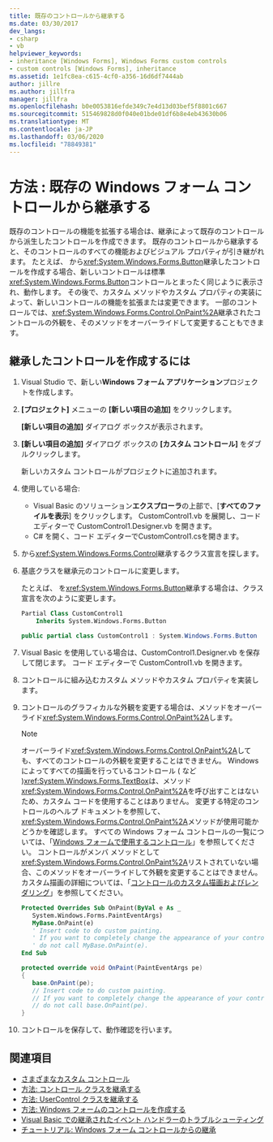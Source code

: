 ```yaml
---
title: 既存のコントロールから継承する
ms.date: 03/30/2017
dev_langs:
- csharp
- vb
helpviewer_keywords:
- inheritance [Windows Forms], Windows Forms custom controls
- custom controls [Windows Forms], inheritance
ms.assetid: 1e1fc8ea-c615-4cf0-a356-16d6df7444ab
author: jillre
ms.author: jillfra
manager: jillfra
ms.openlocfilehash: b0e0053816efde349c7e4d13d03bef5f8801c667
ms.sourcegitcommit: 515469828d0f040e01bde01df6b8e4eb43630b06
ms.translationtype: MT
ms.contentlocale: ja-JP
ms.lasthandoff: 03/06/2020
ms.locfileid: "78849381"
---
```

# <a name="how-to-inherit-from-existing-windows-forms-controls"></a>方法 : 既存の Windows フォーム コントロールから継承する

既存のコントロールの機能を拡張する場合は、継承によって既存のコントロールから派生したコントロールを作成できます。 既存のコントロールから継承すると、そのコントロールのすべての機能およびビジュアル プロパティが引き継がれます。 たとえば、 から<xref:System.Windows.Forms.Button>継承したコントロールを作成する場合、新しいコントロールは標準<xref:System.Windows.Forms.Button>コントロールとまったく同じように表示され、動作します。 その後で、カスタム メソッドやカスタム プロパティの実装によって、新しいコントロールの機能を拡張または変更できます。 一部のコントロールでは、<xref:System.Windows.Forms.Control.OnPaint%2A>継承されたコントロールの外観を、そのメソッドをオーバーライドして変更することもできます。

## <a name="to-create-an-inherited-control"></a>継承したコントロールを作成するには

1. Visual Studio で、新しい**Windows フォーム アプリケーション**プロジェクトを作成します。

1. **[プロジェクト]** メニューの **[新しい項目の追加]** をクリックします。

    **[新しい項目の追加]** ダイアログ ボックスが表示されます。

1. **[新しい項目の追加]** ダイアログ ボックスの **[カスタム コントロール]** をダブルクリックします。

    新しいカスタム コントロールがプロジェクトに追加されます。

1. 使用している場合:

    - Visual Basic のソリューション**エクスプローラ**の上部で、[**すべてのファイルを表示**] をクリックします。 CustomControl1.vb を展開し、コード エディターで CustomControl1.Designer.vb を開きます。
    - C# を開く、コード エディターでCustomControl1.csを開きます。

1. から<xref:System.Windows.Forms.Control>継承するクラス宣言を探します。

1. 基底クラスを継承元のコントロールに変更します。

     たとえば、 を<xref:System.Windows.Forms.Button>継承する場合は、クラス宣言を次のように変更します。

    ```vb
    Partial Class CustomControl1
        Inherits System.Windows.Forms.Button
    ```

    ```csharp
    public partial class CustomControl1 : System.Windows.Forms.Button
    ```

1. Visual Basic を使用している場合は、CustomControl1.Designer.vb を保存して閉じます。 コード エディターで CustomControl1.vb を開きます。

1. コントロールに組み込むカスタム メソッドやカスタム プロパティを実装します。

1. コントロールのグラフィカルな外観を変更する場合は、メソッドをオーバーライド<xref:System.Windows.Forms.Control.OnPaint%2A>します。

    > [!NOTE]
    > オーバーライド<xref:System.Windows.Forms.Control.OnPaint%2A>しても、すべてのコントロールの外観を変更することはできません。 Windows によってすべての描画を行っているコントロール ( など )<xref:System.Windows.Forms.TextBox>は、メソッド<xref:System.Windows.Forms.Control.OnPaint%2A>を呼び出すことはないため、カスタム コードを使用することはありません。 変更する特定のコントロールのヘルプ ドキュメントを参照して、<xref:System.Windows.Forms.Control.OnPaint%2A>メソッドが使用可能かどうかを確認します。 すべての Windows フォーム コントロールの一覧については、「[Windows フォームで使用するコントロール](controls-to-use-on-windows-forms.md)」を参照してください。 コントロールがメンバ メソッドとして<xref:System.Windows.Forms.Control.OnPaint%2A>リストされていない場合、このメソッドをオーバーライドして外観を変更することはできません。 カスタム描画の詳細については、「[コントロールのカスタム描画およびレンダリング](custom-control-painting-and-rendering.md)」を参照してください。

    ```vb
    Protected Overrides Sub OnPaint(ByVal e As _
       System.Windows.Forms.PaintEventArgs)
       MyBase.OnPaint(e)
       ' Insert code to do custom painting.
       ' If you want to completely change the appearance of your control,
       ' do not call MyBase.OnPaint(e).
    End Sub
    ```

    ```csharp
    protected override void OnPaint(PaintEventArgs pe)
    {
       base.OnPaint(pe);
       // Insert code to do custom painting.
       // If you want to completely change the appearance of your control,
       // do not call base.OnPaint(pe).
    }
    ```

1. コントロールを保存して、動作確認を行います。

## <a name="see-also"></a>関連項目

- [さまざまなカスタム コントロール](varieties-of-custom-controls.md)
- [方法: コントロール クラスを継承する](how-to-inherit-from-the-control-class.md)
- [方法: UserControl クラスを継承する](how-to-inherit-from-the-usercontrol-class.md)
- [方法: Windows フォームのコントロールを作成する](how-to-author-controls-for-windows-forms.md)
- [Visual Basic での継承されたイベント ハンドラーのトラブルシューティング](~/docs/visual-basic/programming-guide/language-features/events/troubleshooting-inherited-event-handlers.md)
- [チュートリアル: Windows フォーム コントロールからの継承](walkthrough-inheriting-from-a-windows-forms-control-with-visual-csharp.md)
